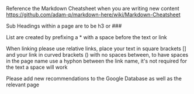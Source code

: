 Reference the Markdown Cheatsheet when you are writing new content https://github.com/adam-p/markdown-here/wiki/Markdown-Cheatsheet

Sub Headings within a page are to be h3 or ###

List are created by prefixing a * with a space before the text or link

When linking please use relative links, place your text in square brackets [] and your link in curved brackets () with no spaces between, to have spaces in the page name use a hyphon between the link name, it's not required for the text a space will work

Please add new recommendations to the Google Database as well as the relevant page
